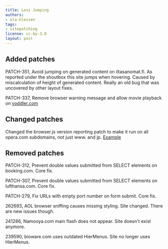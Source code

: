 ```yaml
---
title: Less Jumping
authors:
- ola-kleiven
tags:
- sitepatching
license: cc-by-3.0
layout: post
---
```


## Added patches



PATCH-351, Avoid jumping on generated content on iltasanomat.fi. As reported under the shoutbox this site jumps when hovering. Caused by miscalculation of height of generated content. Really an old bug that was uncovered by other layout fixes.

PATCH-337, Remove browser warning message and allow movie playback on <a href="http://www.voddler.com" target="_blank">voddler.com</a>

## Changed patches



Changed the browser.js version reporting patch to make it run on all opera.com subdomains, not just www. and jp. <a href="http://ru.opera.com/docs/browserjs/" target="_blank">Example</a>

## Removed patches



PATCH-312, Prevent double values submitted from SELECT elements on booking.com. Core fix.

PATCH-307, Prevent double values submitted from SELECT elements on lufthansa.com. Core fix.

PATCH-279, Fix URLs with empty port number on form submit. Core fix.

262693, AOL browser sniffing causes missing styling. Site changed. There are new issues though.

241286, Namooya.com main flash does not appear. Site doesn&#39;t exist anymore.

239590, bioware.com uses outdated HierMenus. Site no longer uses HierMenus.
